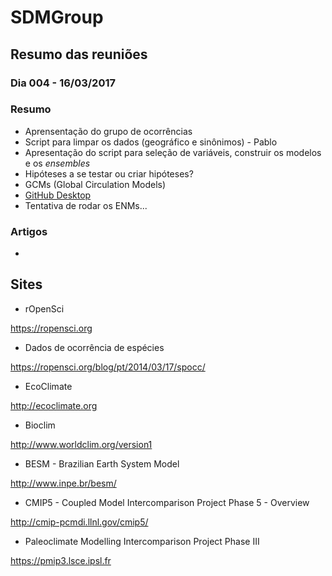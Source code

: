# SDMGroup

## Resumo das reuniões

### Dia 004 - 16/03/2017

### Resumo
- Aprensentação do grupo de ocorrências
- Script para limpar os dados (geográfico e sinônimos) - Pablo
- Apresentação do script para seleção de variáveis, construir os modelos e os *ensembles*
- Hipóteses a se testar ou criar hipóteses?
- GCMs (Global Circulation Models)
- [GitHub Desktop](https://desktop.github.com)
- Tentativa de rodar os ENMs...

### Artigos
- 

## Sites

-  rOpenSci

https://ropensci.org


- Dados de ocorrência de espécies

https://ropensci.org/blog/pt/2014/03/17/spocc/


- EcoClimate

http://ecoclimate.org

- Bioclim

http://www.worldclim.org/version1

- BESM - Brazilian Earth System Model

http://www.inpe.br/besm/

- CMIP5 - Coupled Model Intercomparison Project Phase 5 - Overview

http://cmip-pcmdi.llnl.gov/cmip5/

- Paleoclimate Modelling Intercomparison Project Phase III

https://pmip3.lsce.ipsl.fr
